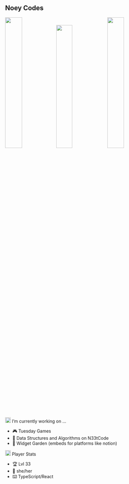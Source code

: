 ## Noey Codes

<img src="https://media.giphy.com/media/v1.Y2lkPTc5MGI3NjExYTMxcms2a2Z5OWhoZG1xMzJjOWUwc2lveWVtYjNybG92NDY2eWd1dCZlcD12MV9naWZzX3NlYXJjaCZjdD1n/2wicMBKqNZlrW/giphy.gif" width="33%"/><img src="https://media.giphy.com/media/v1.Y2lkPTc5MGI3NjExcmVrazhwem1xN3lidTJtZzNudndwYTBrZjRwaGN4eXIwODN6cHhodyZlcD12MV9naWZzX3NlYXJjaCZjdD1n/4TmxH7ZMn1aYE/giphy.gif" width="32%" />
<img src="https://media.giphy.com/media/v1.Y2lkPTc5MGI3NjExYTMxcms2a2Z5OWhoZG1xMzJjOWUwc2lveWVtYjNybG92NDY2eWd1dCZlcD12MV9naWZzX3NlYXJjaCZjdD1n/2wicMBKqNZlrW/giphy.gif" width="33%"/>

<img src="https://64.media.tumblr.com/36222c7ead166b9b2103f74132aeb462/tumblr_p4ycw5dZkw1qzm8dwo1_500.gif" width="18" /> I’m currently working on ...
- 🎮 Tuesday Games
- 📘 Data Structures and Algorithms on N33tCode
- 🔧 Widget Garden (embeds for platforms like notion)

<img src="https://64.media.tumblr.com/36222c7ead166b9b2103f74132aeb462/tumblr_p4ycw5dZkw1qzm8dwo1_500.gif" width="18" /> Player Stats
- 🏆 Lvl 33
- 🎀 she/her
- ⌨️ TypeScript/React


